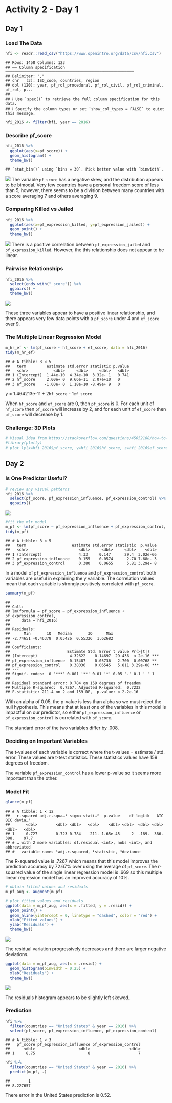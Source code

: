 Activity 2 - Day 1
================

## Day 1

### Load The Data

``` r
hfi <- readr::read_csv("https://www.openintro.org/data/csv/hfi.csv")
```

    ## Rows: 1458 Columns: 123
    ## ── Column specification ────────────────────────────────────────────────────────
    ## Delimiter: ","
    ## chr   (3): ISO_code, countries, region
    ## dbl (120): year, pf_rol_procedural, pf_rol_civil, pf_rol_criminal, pf_rol, p...
    ## 
    ## ℹ Use `spec()` to retrieve the full column specification for this data.
    ## ℹ Specify the column types or set `show_col_types = FALSE` to quiet this message.

``` r
hfi_2016 <- filter(hfi, year == 2016)
```

### Describe pf\_score

``` r
hfi_2016 %>% 
  ggplot(aes(x=pf_score)) +
  geom_histogram() + 
  theme_bw()
```

    ## `stat_bin()` using `bins = 30`. Pick better value with `binwidth`.

![](activity03_files/figure-gfm/describe_pf_score-1.png)<!-- --> The
variable `pf_score` has a negative skew, and the distribution appears to
be bimodal. Very few countries have a personal freedom score of less
than 5, however, there seems to be a division between many countries
with a score averaging 7 and others averaging 9.

### Comparing Killed vs Jailed

``` r
hfi_2016 %>% 
  ggplot(aes(x=pf_expression_killed, y=pf_expression_jailed)) + 
  geom_point() +
  theme_bw()
```

![](activity03_files/figure-gfm/compare_2_variables-1.png)<!-- --> There
is a positive correlation between `pf_expression_jailed` and
`pf_expression_killed`. However, the this relationship does not appear
to be linear.

### Pairwise Relationships

``` r
hfi_2016 %>% 
  select(ends_with("_score")) %>% 
  ggpairs() + 
  theme_bw()
```

![](activity03_files/figure-gfm/pairwise-1.png)<!-- -->

These three variables appear to have a positive linear relationship, and
there appears very few data points with a `pf_score` under 4 and
`ef_score` over 9.

### The Multiple Linear Regression Model

``` r
m_hr_ef <- lm(pf_score ~ hf_score + ef_score, data = hfi_2016)
tidy(m_hr_ef)
```

    ## # A tibble: 3 × 5
    ##   term         estimate std.error statistic p.value
    ##   <chr>           <dbl>     <dbl>     <dbl>   <dbl>
    ## 1 (Intercept)  1.44e-10  4.34e-10  3.32e- 1   0.741
    ## 2 hf_score     2.00e+ 0  9.66e-11  2.07e+10   0    
    ## 3 ef_score    -1.00e+ 0  1.18e-10 -8.49e+ 9   0

y = 1.464213e-11 + 2`hf_score` - 1`ef_score`

When `hf_score` and `ef_score` are 0, then `pf_score` is 0. For each
unit of `hf_score` then `pf_score` will increase by 2, and for each unit
of `ef_score` then `pf_score` will decrease by 1.

### Challenge: 3D Plots

``` r
# Visual Idea from https://stackoverflow.com/questions/45052188/how-to-plot-3d-scatter-diagram-using-ggplot
#library(plotly)
# plot_ly(x=hfi_2016$pf_score, y=hfi_2016$hf_score, z=hfi_2016$ef_score, type="scatter3d", mode="markers", color = hfi_2016$pf_score) 
```

## Day 2

### Is One Predictor Useful?

``` r
# review any visual patterns
hfi_2016 %>% 
  select(pf_score, pf_expression_influence, pf_expression_control) %>% 
  ggpairs()
```

![](activity03_files/figure-gfm/usefulness-1.png)<!-- -->

``` r
#fit the mlr model
m_pf <- lm(pf_score ~ pf_expression_influence + pf_expression_control, data = hfi_2016)
tidy(m_pf)
```

    ## # A tibble: 3 × 5
    ##   term                    estimate std.error statistic  p.value
    ##   <chr>                      <dbl>     <dbl>     <dbl>    <dbl>
    ## 1 (Intercept)                4.33     0.147      29.4  3.02e-66
    ## 2 pf_expression_influence    0.155    0.0574      2.70 7.68e- 3
    ## 3 pf_expression_control      0.380    0.0655      5.81 3.29e- 8

In a model of `pf_expression_influence` and `pf_expression_control` both
variables are useful in explaining the y variable. The correlation
values mean that each variable is strongly positively correlated with
`pf_score`.

``` r
summary(m_pf)
```

    ## 
    ## Call:
    ## lm(formula = pf_score ~ pf_expression_influence + pf_expression_control, 
    ##     data = hfi_2016)
    ## 
    ## Residuals:
    ##      Min       1Q   Median       3Q      Max 
    ## -2.74651 -0.46378  0.05426  0.55326  1.62682 
    ## 
    ## Coefficients:
    ##                         Estimate Std. Error t value Pr(>|t|)    
    ## (Intercept)              4.32622    0.14697  29.436  < 2e-16 ***
    ## pf_expression_influence  0.15487    0.05736   2.700  0.00768 ** 
    ## pf_expression_control    0.38036    0.06545   5.811 3.29e-08 ***
    ## ---
    ## Signif. codes:  0 '***' 0.001 '**' 0.01 '*' 0.05 '.' 0.1 ' ' 1
    ## 
    ## Residual standard error: 0.784 on 159 degrees of freedom
    ## Multiple R-squared:  0.7267, Adjusted R-squared:  0.7232 
    ## F-statistic: 211.4 on 2 and 159 DF,  p-value: < 2.2e-16

With an alpha of 0.05, the p-value is less than alpha so we must reject
the null hypothesis. This means that at least one of the variables in
this model is impactful on our predictor, so either
`pf_expression_influence` or `pf_expression_control` is correlated with
`pf_score`.

The standard error of the two variables differ by .008.

### Deciding on Important Variables

The t-values of each variable is correct where the t-values = estimate /
std. error. These values are t-test statistics. These statistics values
have 159 degrees of freedom.

The variable `pf_expression_control` has a lower p-value so it seems
more important than the other.

### Model Fit

``` r
glance(m_pf)
```

    ## # A tibble: 1 × 12
    ##   r.squared adj.r.squa…¹ sigma stati…²  p.value    df logLik   AIC   BIC devia…³
    ##       <dbl>        <dbl> <dbl>   <dbl>    <dbl> <dbl>  <dbl> <dbl> <dbl>   <dbl>
    ## 1     0.727        0.723 0.784    211. 1.65e-45     2  -189.  386.  398.    97.7
    ## # … with 2 more variables: df.residual <int>, nobs <int>, and abbreviated
    ## #   variable names ¹​adj.r.squared, ²​statistic, ³​deviance

The R-squared value is .7267 which means that this model improves the
prediction accuracy by 72.67% over using the average of `pf_score`. The
r-squared value of the single linear regression model is .669 so this
multiple linear regression model has an improved accuracy of 10%.

``` r
# obtain fitted values and residuals
m_pf_aug <- augment(m_pf)

# plot fitted values and residuals
ggplot(data = m_pf_aug, aes(x = .fitted, y = .resid)) +
  geom_point() +
  geom_hline(yintercept = 0, linetype = "dashed", color = "red") +
  xlab("Fitted values") +
  ylab("Residuals") + 
  theme_bw()
```

![](activity03_files/figure-gfm/plot_residuals-1.png)<!-- -->

The residual variation progressively decreases and there are larger
negative deviations.

``` r
ggplot(data = m_pf_aug, aes(x = .resid)) +
  geom_histogram(binwidth = 0.25) +
  xlab("Residuals") + 
  theme_bw()
```

![](activity03_files/figure-gfm/nearly%20normal%20residuals-1.png)<!-- -->

The residuals histogram appears to be slightly left skewed.

### Prediction

``` r
hfi %>% 
  filter(countries == "United States" & year == 2016) %>% 
  select(pf_score, pf_expression_influence, pf_expression_control)
```

    ## # A tibble: 1 × 3
    ##   pf_score pf_expression_influence pf_expression_control
    ##      <dbl>                   <dbl>                 <dbl>
    ## 1     8.75                       8                     7

``` r
hfi %>% 
  filter(countries == "United States" & year == 2016) %>% 
  predict(m_pf, .)
```

    ##        1 
    ## 8.227657

There error in the United States prediction is 0.52.
